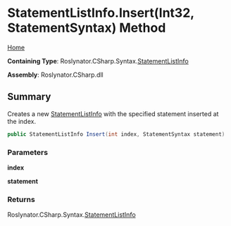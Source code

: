 <a name="_top"></a>

# StatementListInfo\.Insert\(Int32, StatementSyntax\) Method

[Home](../../../../../README.md#_top)

**Containing Type**: Roslynator\.CSharp\.Syntax\.[StatementListInfo](../README.md#_top)

**Assembly**: Roslynator\.CSharp\.dll

## Summary

Creates a new [StatementListInfo](../README.md#_top) with the specified statement inserted at the index\.

```csharp
public StatementListInfo Insert(int index, StatementSyntax statement)
```

### Parameters

**index**

**statement**

### Returns

Roslynator\.CSharp\.Syntax\.[StatementListInfo](../README.md#_top)


